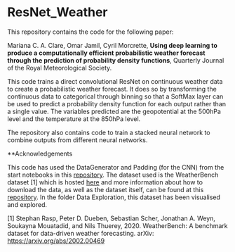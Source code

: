 # ResNet_Weather

This repository contains the code for the following paper:

Mariana C. A. Clare, Omar Jamil, Cyril Morcrette, **Using deep learning to produce a computationally efficient probabilistic weather forecast through the prediction of probability density functions**, Quarterly Journal of the Royal Meteorological Society.

This code trains a direct convolutional ResNet on continuous weather data to create a probabilistic weather forecast. It does so by transforming the continuous data to categorical through binning so that a SoftMax layer can be used to predict a probability density function for each output rather than a single value. The variables predicted are the geopotential at the 500hPa level and the temperature at the 850hPa level.

The repository also contains code to train a stacked neural network to combine outputs from different neural networks.

**Acknowledgements

This code has used the DataGenerator and Padding (for the CNN) from the start notebooks in this [repository](https://github.com/pangeo-data/WeatherBench). The dataset used is the WeatherBench dataset [1] which is hosted [here](https://mediatum.ub.tum.de/1524895) and more information about how to download the data, as well as the dataset itself, can be found at this [repository](https://github.com/pangeo-data/WeatherBench).
In the folder Data Exploration, this dataset has been visualised and explored.

[1] Stephan Rasp, Peter D. Dueben, Sebastian Scher, Jonathan A. Weyn, Soukayna Mouatadid, and Nils Thuerey, 2020. WeatherBench: A benchmark dataset for data-driven weather forecasting. arXiv: https://arxiv.org/abs/2002.00469

